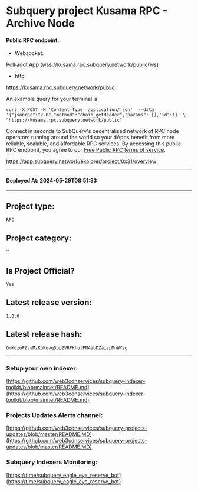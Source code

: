 # Subquery project Kusama RPC - Archive Node
####  **Public RPC endpoint**: 

* Websocket:
 
[Polkadot App (wss://kusama.rpc.subquery.network/public/ws) ](https://polkadot.js.org/apps/?rpc=wss%3A%2F%2Fkusama.rpc.subquery.network%2Fpublic%2Fws#/rpc)

* http 
 
https://kusama.rpc.subquery.network/public

An example query for your terminal is
```
curl -X POST -H 'Content-Type: application/json'  --data '{"jsonrpc":"2.0","method":"chain_getHeader","params": [],"id":1}' \
"https://kusama.rpc.subquery.network/public"
```

Connect in seconds to SubQuery's decentralised network of RPC node operators running around the world so your dApps benefit from more reliable, scalable, and affordable RPC services. By accessing this public RPC endpoint, you agree to our [Free Public RPC terms of service](https://subquery.foundation/public-rpc-terms).

https://app.subquery.network/explorer/project/0x31/overview
____
#### Deployed At: 2024-05-29T08:51:33
____

## Project type:
`RPC`

## Project category:
``

## Is Project Official?
`Yes`

## Latest release version:
`1.0.0`

## Latest release hash:
`QmYdzuFZvvMzKbKqvq5bp2VRPKhutPN4abDZaispMhWYzg`



___
### Setup your own indexer:

[https://github.com/web3cdnservices/subquery-indexer-toolkit/blob/mainnet/README.md](https://github.com/web3cdnservices/subquery-indexer-toolkit/blob/mainnet/README.md)

### Projects Updates Alerts channel:

[https://github.com/web3cdnservices/subquery-projects-updates/blob/master/README.MD](https://github.com/web3cdnservices/subquery-projects-updates/blob/master/README.MD)

### Subquery Indexers Monitoring:

[https://t.me/subquery_eagle_eye_reserve_bot](https://t.me/subquery_eagle_eye_reserve_bot)